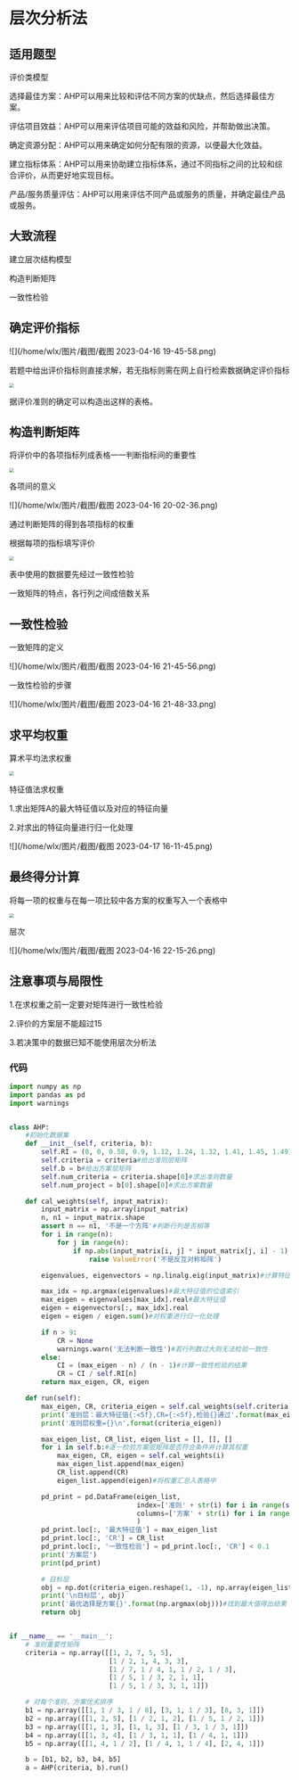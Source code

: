 # 层次分析法

## 适用题型

评价类模型

选择最佳方案：AHP可以用来比较和评估不同方案的优缺点，然后选择最佳方案。

评估项目效益：AHP可以用来评估项目可能的效益和风险，并帮助做出决策。

确定资源分配：AHP可以用来确定如何分配有限的资源，以便最大化效益。

建立指标体系：AHP可以用来协助建立指标体系，通过不同指标之间的比较和综合评价，从而更好地实现目标。

产品/服务质量评估：AHP可以用来评估不同产品或服务的质量，并确定最佳产品或服务。

## 大致流程

建立层次结构模型

构造判断矩阵

一致性检验

## 确定评价指标

![](/home/wlx/图片/截图/截图 2023-04-16 19-45-58.png)

若题中给出评价指标则直接求解，若无指标则需在网上自行检索数据确定评价指标

<img src="/home/wlx/图片/截图/截图 2023-04-16 19-50-15.png" style="zoom:50%;" />



据评价准则的确定可以构造出这样的表格。

## 构造判断矩阵

将评价中的各项指标列成表格一一判断指标间的重要性

<img src="/home/wlx/图片/截图/截图 2023-04-16 19-56-14.png" style="zoom:50%;" />

各项间的意义

![](/home/wlx/图片/截图/截图 2023-04-16 20-02-36.png)

通过判断矩阵的得到各项指标的权重

根据每项的指标填写评价

<img src="/home/wlx/图片/截图/截图 2023-04-16 20-04-10.png" style="zoom:50%;" />

表中使用的数据要先经过一致性检验

一致矩阵的特点，各行列之间成倍数关系

## 一致性检验

一致矩阵的定义

![](/home/wlx/图片/截图/截图 2023-04-16 21-45-56.png)

一致性检验的步骤

![](/home/wlx/图片/截图/截图 2023-04-16 21-48-33.png)

## 求平均权重

算术平均法求权重

<img src="/home/wlx/图片/截图/截图 2023-04-16 21-54-57.png" style="zoom:50%;" />

特征值法求权重

1.求出矩阵A的最大特征值以及对应的特征向量

2.对求出的特征向量进行归一化处理

![](/home/wlx/图片/截图/截图 2023-04-17 16-11-45.png)

## 最终得分计算

将每一项的权重与在每一项比较中各方案的权重写入一个表格中

<img src="/home/wlx/图片/截图/截图 2023-04-16 22-09-15.png" style="zoom:50%;" />

层次

![](/home/wlx/图片/截图/截图 2023-04-16 22-15-26.png)

## 注意事项与局限性

1.在求权重之前一定要对矩阵进行一致性检验

2.评价的方案层不能超过15

3.若决策中的数据已知不能使用层次分析法

### 代码

```python
import numpy as np
import pandas as pd
import warnings


class AHP:
    #初始化数据集
    def __init__(self, criteria, b):
        self.RI = (0, 0, 0.58, 0.9, 1.12, 1.24, 1.32, 1.41, 1.45, 1.49)#给出检验指标
        self.criteria = criteria#给出准则层矩阵
        self.b = b#给出方案层矩阵
        self.num_criteria = criteria.shape[0]#求出准则数量
        self.num_project = b[0].shape[0]#求出方案数量

    def cal_weights(self, input_matrix):
        input_matrix = np.array(input_matrix)
        n, n1 = input_matrix.shape
        assert n == n1, '不是一个方阵'#判断行列是否相等
        for i in range(n):
            for j in range(n):
                if np.abs(input_matrix[i, j] * input_matrix[j, i] - 1) > 1e-7:
                    raise ValueError('不是反互对称矩阵')

        eigenvalues, eigenvectors = np.linalg.eig(input_matrix)#计算特征值与特征向量

        max_idx = np.argmax(eigenvalues)#最大特征值的位值索引
        max_eigen = eigenvalues[max_idx].real#最大特征值
        eigen = eigenvectors[:, max_idx].real
        eigen = eigen / eigen.sum()#对权重进行归一化处理

        if n > 9:
            CR = None
            warnings.warn('无法判断一致性')#若行列数过大则无法检验一致性
        else:
            CI = (max_eigen - n) / (n - 1)#计算一致性检验的结果
            CR = CI / self.RI[n]
        return max_eigen, CR, eigen

    def run(self):
        max_eigen, CR, criteria_eigen = self.cal_weights(self.criteria)
        print('准则层：最大特征值{:<5f},CR={:<5f},检验{}通过'.format(max_eigen, CR, '' if CR < 0.1 else '不'))
        print('准则层权重={}\n'.format(criteria_eigen))

        max_eigen_list, CR_list, eigen_list = [], [], []
        for i in self.b:#逐一检验方案层矩阵是否符合条件并计算其权重
            max_eigen, CR, eigen = self.cal_weights(i)
            max_eigen_list.append(max_eigen)
            CR_list.append(CR)
            eigen_list.append(eigen)#将权重汇总入表格中

        pd_print = pd.DataFrame(eigen_list,
                                index=['准则' + str(i) for i in range(self.num_criteria)],
                                columns=['方案' + str(i) for i in range(self.num_project)],
                                )
        pd_print.loc[:, '最大特征值'] = max_eigen_list
        pd_print.loc[:, 'CR'] = CR_list
        pd_print.loc[:, '一致性检验'] = pd_print.loc[:, 'CR'] < 0.1
        print('方案层')
        print(pd_print)

        # 目标层
        obj = np.dot(criteria_eigen.reshape(1, -1), np.array(eigen_list))#将准则层的权重与备选方案的权重相乘并求和
        print('\n目标层', obj)
        print('最优选择是方案{}'.format(np.argmax(obj)))#找到最大值得出结果
        return obj


if __name__ == '__main__':
    # 准则重要性矩阵
    criteria = np.array([[1, 2, 7, 5, 5],
                         [1 / 2, 1, 4, 3, 3],
                         [1 / 7, 1 / 4, 1, 1 / 2, 1 / 3],
                         [1 / 5, 1 / 3, 2, 1, 1],
                         [1 / 5, 1 / 3, 3, 1, 1]])

    # 对每个准则，方案优劣排序
    b1 = np.array([[1, 1 / 3, 1 / 8], [3, 1, 1 / 3], [8, 3, 1]])
    b2 = np.array([[1, 2, 5], [1 / 2, 1, 2], [1 / 5, 1 / 2, 1]])
    b3 = np.array([[1, 1, 3], [1, 1, 3], [1 / 3, 1 / 3, 1]])
    b4 = np.array([[1, 3, 4], [1 / 3, 1, 1], [1 / 4, 1, 1]])
    b5 = np.array([[1, 4, 1 / 2], [1 / 4, 1, 1 / 4], [2, 4, 1]])

    b = [b1, b2, b3, b4, b5]
    a = AHP(criteria, b).run()
```

